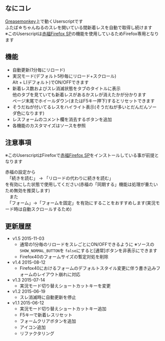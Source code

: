 
## なにコレ
[Greasemonkey](https://addons.mozilla.org/ja/firefox/addon/greasemonkey/)上で動くUserscriptです  
ふたば☆ちゃんねるのスレを開いている間新着レスを自動で取得し続けます  
※このUserscriptは[赤福Firefox SP](http://toshiakisp.github.io/akahuku-firefox-sp/)の機能を使用しているためFirefox専用となります  

## 機能
* 自動更新(1分毎にリロード)
* 実況モード(デフォルト5秒毎にリロード+スクロール)  
  Alt + L(デフォルト)でON/OFFできます
* 新着レス数およびスレ消滅状態をタブのタイトルに表示  
 他のタブを見ていても新着レスがあるかスレが消えたかが分かります  
 ページ末尾でホイールダウン(またはF5キー押下)するとリセットできます  
* そうだねが付いてるレスをハイライト表示(そうだねが多いとだんだんソーダ色になります)
* レスフォームのコメント欄を消去するボタンを追加
* 各機能のカスタマイズはソースを参照

## 注意事項
※このUserscriptはFirefoxで[赤福Firefox SP](http://toshiakisp.github.io/akahuku-firefox-sp/)をインストールしている事が前提となります

赤福の設定から  
　「続きを読む」 → 「リロードの代わりに続きを読む」  
を有効にした状態で使用してください(赤福の「同期する」機能は処理が重たいため無効を推奨します)  
　また  
　「フォーム」→「フォームを固定」を有効にすることをおすすめします(実況モード時は自動スクロールするため)  

## 更新履歴

* v1.5 2015-11-03
  - 通常の1分毎のリロードをスレごとにON/OFFできるように
    ※ソースの` SHOW_NORMAL_BUTTON `を `false`にすると[通常]ボタンを非表示にできます
  - Firefox40のフォームサイズの暫定対処を削除
* v1.4 2015-08-12
  - Firefox40におけるフォームのデフォルトスタイル変更に伴う書き込みフォームのレイアウト崩れに対応
* v1.3 2015-07-14
  - 実況モード切り替えショートカットキーを変更
* v1.2 2015-06-19
  - スレ消滅時に自動更新を停止
* v1.1 2015-06-12
  - 実況モード切り替えショートカットキー追加
  - F5キーで新着レスリセット
  - フォームクリアボタンを追加
  - アイコン追加
  - リファクタリング
